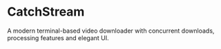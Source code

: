 # CatchStream
A modern terminal-based video downloader with concurrent downloads, processing features and elegant UI.
